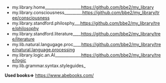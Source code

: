 - my.library.home__________________https://github.com/bbe2/my_library  
- my.library.consciousness_________https://github.com/bbe2/my_library/tree/consciousness  
- my.library.standford.philosphy___https://github.com/bbe2/my_library/tree/philosophy  
- my.library.standford.literature____https://github.com/bbe2/my_library/tree/literature  
- my.lib.natural.langugage.proc____https://github.com/bbe2/my_library/tree/natural.language.processing  
- my.library.logic.an.AI_____________https://github.com/bbe2/my_library/tree/logic  
- my.lib.grammar.syntax.styleguides_


**Used books=>** https://www.abebooks.com/  
